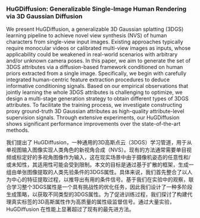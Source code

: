 ### HuGDiffusion: Generalizable Single-Image Human Rendering via 3D Gaussian Diffusion

We present HuGDiffusion, a generalizable 3D Gaussian splatting (3DGS) learning pipeline to achieve novel view synthesis (NVS) of human characters from single-view input images. Existing approaches typically require monocular videos or calibrated multi-view images as inputs, whose applicability could be weakened in real-world scenarios with arbitrary and/or unknown camera poses. In this paper, we aim to generate the set of 3DGS attributes via a diffusion-based framework conditioned on human priors extracted from a single image. Specifically, we begin with carefully integrated human-centric feature extraction procedures to deduce informative conditioning signals. Based on our empirical observations that jointly learning the whole 3DGS attributes is challenging to optimize, we design a multi-stage generation strategy to obtain different types of 3DGS attributes. To facilitate the training process, we investigate constructing proxy ground-truth 3D Gaussian attributes as high-quality attribute-level supervision signals. Through extensive experiments, our HuGDiffusion shows significant performance improvements over the state-of-the-art methods.

我们提出了 HuGDiffusion，一种通用的3D高斯点云（3DGS）学习管道，用于从单视图输入图像实现人类角色的新视角合成（NVS）。现有的方法通常需要单目视频或标定好的多视角图像作为输入，这在现实场景中由于摄像机姿态的任意性和/或未知性，其适用性可能会受到限制。本文的目标是通过基于扩散的框架，生成一组由单张图像提取的人类先验条件的3DGS属性。具体来说，我们首先整合了以人为中心的特征提取过程，以推导出有用的条件信号。基于我们在实验中的观察，联合学习整个3DGS属性是一个具有挑战性的优化任务，因此我们设计了一种多阶段生成策略，以获取不同类型的3DGS属性。为了促进训练过程，我们探讨了构建代理真实标签的3D高斯属性作为高质量的属性级监督信号。通过大量实验，HuGDiffusion 在性能上显著超过了现有的最先进方法。
